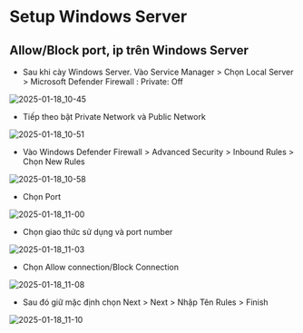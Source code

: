 # Setup Windows Server
## Allow/Block port, ip trên Windows Server
- Sau khi cày Windows Server. Vào Service Manager > Chọn Local Server > Microsoft Defender Firewall : Private: Off

![2025-01-18_10-45](https://github.com/user-attachments/assets/92166586-4c94-448e-a48e-7c0abf450cf0)

- Tiếp theo bật Private Network và Public Network

![2025-01-18_10-51](https://github.com/user-attachments/assets/e78054ef-4f20-4c65-af91-6cd8558d7f9d)

- Vào Windows Defender Firewall > Advanced Security > Inbound Rules > Chọn New Rules

![2025-01-18_10-58](https://github.com/user-attachments/assets/1b0ed802-71f3-4d08-9478-b30ab9b25ee2)

- Chọn Port

![2025-01-18_11-00](https://github.com/user-attachments/assets/1b93b74b-ba3c-41f9-8acb-1610380807e1)

- Chọn giao thức sử dụng và port number

![2025-01-18_11-03](https://github.com/user-attachments/assets/800e5261-caed-41fa-badc-b4f4eb3e8dd2)

- Chọn Allow connection/Block Connection

![2025-01-18_11-08](https://github.com/user-attachments/assets/7f055411-6be5-4042-9096-eb1646cb3db1)

- Sau đó giữ mặc định chọn Next > Next > Nhập Tên Rules > Finish

![2025-01-18_11-10](https://github.com/user-attachments/assets/bc66cb55-9a97-4376-8f10-0b3f09eb3aa6)
